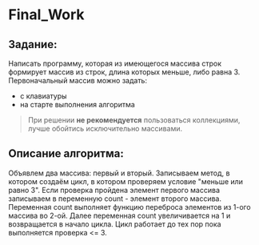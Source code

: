 # Final_Work
## Задание:
Написать программу, которая из имеющегося массива строк формирует массив из строк, длина которых меньше, либо равна 3.
Первоначальный массив можно задать:
* с клавиатуры
* на старте выполнения алгоритма
> При решении **не рекомендуется** пользоваться коллекциями, лучше обойтись исключительно массивами.
## Описание алгоритма:
Объявлем два массива: первый и вторый. Записываем метод, в котором создаём цикл, в котором проверяем условие "меньше или равно 3". Если проверка пройдена элемент первого массива записываем в переменную count - элемент второго массива. Переменная count выполняет функцию переброса элементов из 1-ого массива во 2-ой. Далее переменная count увеличивается на 1 и возвращается в начало цикла. Цикл работает до тех пор пока выполняется проверка <= 3.
